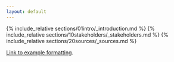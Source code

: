 ```yaml
---
layout: default
---
```


{% include_relative sections/01intro/_introduction.md %}
{% include_relative sections/10stakeholders/_stakeholders.md %}
{% include_relative sections/20sources/_sources.md %}


[Link to example formatting](./sections/example.md).
